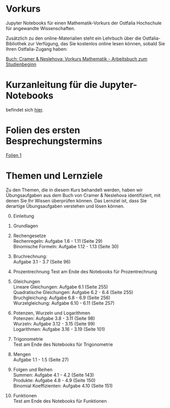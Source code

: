 # Vorkurs

Jupyter Notebooks für einen Mathematik-Vorkurs der Ostfalia Hochschule für angewandte Wissenschaften.

Zusätzlich zu den online-Materialien steht ein Lehrbuch über die Ostfalia-Bibliothek zur Verfügung, das Sie kostenlos online lesen können, sobald Sie Ihren Ostfalia-Zugang haben:

<a href="https://doi.org/10.1007/978-3-662-57494-2">Buch: Cramer & Neslehova: Vorkurs Mathematik - Arbeitsbuch zum Studienbeginn</a>

# Kurzanleitung für die Jupyter-Notebooks

befindet sich <a href="AnleitungJupyterNotebooks.md">hier</a>.

# Folien des ersten Besprechungstermins

<a href="utils/folien1.pdf">Folien 1</a>

# Themen und Lernziele

Zu den Themen, die in diesem Kurs behandelt werden, haben wir Übungsaufgaben aus dem Buch von Cramer & Neslehova identifiziert, mit denen Sie Ihr Wissen überprüfen können. Das Lernziel ist, dass Sie derartige Übungsaufgaben verstehen und lösen können.

0. Einleitung

1. Grundlagen

2. Rechengesetze<br>
Rechenregeln: Aufgabe 1.6 - 1.11 (Seite 29)<br>
Binomische Formeln: Aufgabe 1.12 - 1.13 (Seite 30)

3. Bruchrechnung: <br>
Aufgabe 3.1 - 3.7 (Seite 96)

4. Prozentrechnung
Test am Ende des Notebooks für Prozentrechnung

5. Gleichungen<br>
Lineare Gleichungen: Aufgabe 6.1 (Seite 255)<br>
Quadratische Gleichungen: Aufgabe 6.2 - 6.4 (Seite 255)<br>
Bruchgleichung: Aufgabe 6.8 - 6.9 (Seite 256)<br>
Wurzelgleichung: Aufgabe 6.10 - 6.11 (Seite 257)

6. Potenzen, Wurzeln und Logarithmen<br>
Potenzen: Aufgabe 3.8 - 3.11 (Seite 98)<br>
Wurzeln: Aufgabe 3.12 - 3.15 (Seite 99)<br>
Logarithmen: Aufgabe 3.16 - 3.19 (Seite 101)

7. Trigonometrie<br>
Test am Ende des Notebooks für Trigonometrie

8. Mengen<br>
Aufgabe 1.1 - 1.5 (Seite 27)

9. Folgen und Reihen<br>
Summen: Aufgabe 4.1 - 4.2 (Seite 143)<br>
Produkte: Aufgabe 4.8 - 4.9 (Seite 150)<br>
Binomial Koeffizienten: Aufgabe 4.10 (Seite 151)

10. Funktionen<br>
Test am Ende des Notebooks für Funktionen